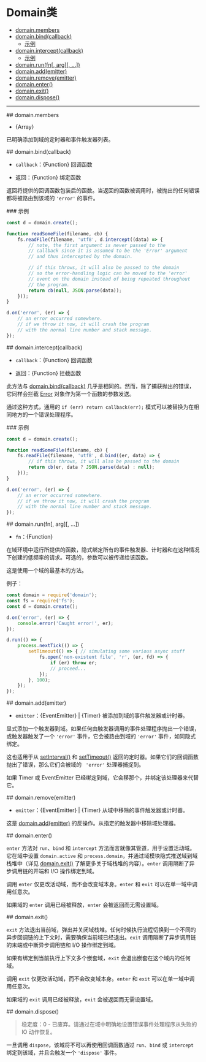# Domain类

* [domain.members](#members)
* [domain.bind(callback)](#bind)
  - [示例](#bind_example)
* [domain.intercept(callback)](#intercept)
  - [示例](#intercept_example)
* [domain.run(fn[, arg][, ...])](#run)
* [domain.add(emitter)](#add)
* [domain.remove(emitter)](#remove)
* [domain.enter()](#enter)
* [domain.exit()](#exit)
* [domain.dispose()](#dispose)

--------------------------------------------------


<div id="members" class="anchor"></div>
## domain.members

* {Array}

已明确添加到域的定时器和事件触发器列表。


<div id="bind" class="anchor"></div>
## domain.bind(callback)

* `callback`：{Function} 回调函数

* 返回：{Function} 绑定函数

返回将提供的回调函数包装后的函数。当返回的函数被调用时，被抛出的任何错误都将被路由到该域的 `'error'` 的事件。


<div id="intercept_example" class="anchor"></div>
### 示例

```javascript
const d = domain.create();

function readSomeFile(filename, cb) {
    fs.readFile(filename, 'utf8', d.intercept((data) => {
        // note, the first argument is never passed to the
        // callback since it is assumed to be the 'Error' argument
        // and thus intercepted by the domain.

        // if this throws, it will also be passed to the domain
        // so the error-handling logic can be moved to the 'error'
        // event on the domain instead of being repeated throughout
        // the program.
        return cb(null, JSON.parse(data));
    }));
}

d.on('error', (er) => {
    // an error occurred somewhere.
    // if we throw it now, it will crash the program
    // with the normal line number and stack message.
});
```


<div id="intercept" class="anchor"></div>
## domain.intercept(callback)

* `callback`：{Function} 回调函数

* 返回：{Function} 拦截函数

此方法与 [domain.bind(callback)](#bind) 几乎是相同的。然而，除了捕获抛出的错误，它同样会拦截 [Error](../errors/class_Error.md#) 对象作为第一个函数的参数发送。

通过这种方式，通用的 `if (err) return callback(err);` 模式可以被替换为在相同地方的一个错误处理程序。


<div id="bind_example" class="anchor"></div>
### 示例

```javascript
const d = domain.create();

function readSomeFile(filename, cb) {
    fs.readFile(filename, 'utf8', d.bind((er, data) => {
        // if this throws, it will also be passed to the domain
        return cb(er, data ? JSON.parse(data) : null);
    }));
}

d.on('error', (er) => {
    // an error occurred somewhere.
    // if we throw it now, it will crash the program
    // with the normal line number and stack message.
});
```


<div id="run" class="anchor"></div>
## domain.run(fn[, arg][, ...])

* `fn`：{Function}

在域环境中运行所提供的函数，隐式绑定所有的事件触发器、计时器和在这种情况下创建的低频率的请求。可选的，参数可以被传递给该函数。

这是使用一个域的最基本的方法。

例子：

```javascript
const domain = require('domain');
const fs = require('fs');
const d = domain.create();

d.on('error', (er) => {
    console.error('Caught error!', er);
});

d.run(() => {
    process.nextTick(() => {
        setTimeout(() => { // simulating some various async stuff
            fs.open('non-existent file', 'r', (er, fd) => {
                if (er) throw er;
                // proceed...
            });
        }, 100);
    });
});
```


<div id="add" class="anchor"></div>
## domain.add(emitter)

* `emitter`：{EventEmitter} | {Timer} 被添加到域的事件触发器或计时器。

显式添加一个触发器到域。如果任何由触发器调用的事件处理程序抛出一个错误，或触发器触发了一个 `'error'` 事件，它会被路由到域的 `'error'` 事件，如同隐式绑定。

这也适用于从 [setInterval()](../timers/timer.md#setInterval) 和 [setTimeout()](../timers/timer.md#setTimeout) 返回的定时器。如果它们的回调函数抛出了错误，那么它们会被域的 ` 'error'` 处理器捕捉到。

如果 Timer 或 EventEmitter 已经绑定到域，它会移那个，并绑定该处理器来代替它。


<div id="remove" class="anchor"></div>
## domain.remove(emitter)

* `emitter`：{EventEmitter} | {Timer} 从域中移除的事件触发器或计时器。

这是 [domain.add(emitter)](#add) 的反操作。从指定的触发器中移除域处理器。


<div id="enter" class="anchor"></div>
## domain.enter()

`enter` 方法对 `run`、`bind` 和 `intercept` 方法而言就像其管道，用于设置活动域。它在域中设置 `domain.active` 和 `process.domain`，并通过域模块隐式推送域到域栈堆中（详见 [domain.exit()](#exit) 了解更多关于域栈堆的内容）。`enter` 调用隔断了异步调用链的开端和 I/O 操作绑定到域。

调用 `enter` 仅更改活动域，而不会改变域本身。`enter` 和 `exit` 可以在单一域中调用任意次。

如果域的 `enter` 调用已经被释放，`enter` 会被返回而无需设置域。


<div id="exit" class="anchor"></div>
## domain.exit()

`exit` 方法退出当前域，弹出并关闭域栈堆。任何时候执行流程切换到一个不同的异步回调链的上下文时，需要确保当前域已经退出。`exit` 调用隔断了异步调用链的末端或中断异步调用链和 I/O 操作绑定到域。

如果有绑定到当前执行上下文多个嵌套域，`exit` 会退出嵌套在这个域内的任何域。

调用 `exit` 仅更改活动域，而不会改变域本身。`enter` 和 `exit` 可以在单一域中调用任意次。

如果域的 `exit` 调用已经被释放，`exit` 会被返回而无需设置域。


<div id="dispose" class="anchor"></div>
## domain.dispose()

> 稳定度：0 - 已废弃。请通过在域中明确地设置错误事件处理程序从失败的 IO 动作恢复。

一旦调用 `dispose`，该域将不可以再使用回调函数通过 `run`、`bind` 或 `intercept` 绑定到该域，并且会触发一个 `'dispose'` 事件。